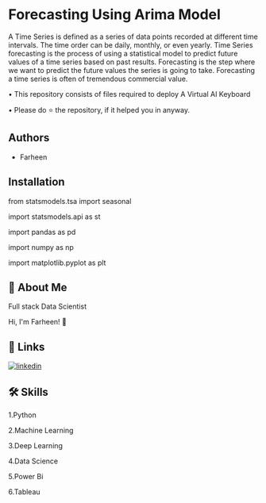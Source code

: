 
# Forecasting Using Arima Model

A Time Series is defined as a series of data points recorded at different time intervals. The time order can be daily, monthly, or even yearly.
Time Series forecasting is the process of using a statistical model to predict future values of a time series based on past results.
Forecasting is the step where we want to predict the future values the series is going to take. 
Forecasting a time series is often of tremendous commercial value.




• This repository consists of files required to deploy A Virtual AI Keyboard

• Please do ⭐ the repository, if it helped you in anyway.
## Authors

- Farheen


## Installation

from statsmodels.tsa import seasonal 

import statsmodels.api as st

import pandas as pd 

import numpy as np 

import matplotlib.pyplot as plt








## 🚀 About Me
Full stack Data Scientist

Hi, I'm Farheen! 👋


## 🔗 Links
[![linkedin](https://img.shields.io/badge/linkedin-0A66C2?style=for-the-badge&logo=linkedin&logoColor=white)](https://www.linkedin.com/in/farheen-shaukat-83a7b9b6)


## 🛠 Skills
1.Python

2.Machine Learning

3.Deep Learning

4.Data Science

5.Power Bi

6.Tableau

